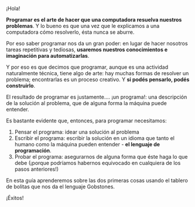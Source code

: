 ¡Hola!

**Programar es el arte de hacer que una computadora resuelva nuestros problemas**. Y lo bueno es que una vez que le explicamos a una computadora cómo resolverlo, ésta nunca se aburre.

Por eso saber programar nos da un gran poder: en lugar de hacer nosotros tareas repetitivas y tediosas, **usaremos nuestros conocimientos e imaginación  para automatizarlas**.

Y por eso es que decimos que programar, aunque es una actividad naturalmente técnica, tiene algo de arte: hay muchas formas de resolver un problema; encontrarlas es un proceso creativo. Y **si podés pensarlo, podés construirlo**.

El resultado de programar es justamente.... ¡un programa!: una descripción de la solución al problema, que de alguna forma la máquina puede entender. 

Es bastante evidente que, entonces, para programar necesitamos:

1. Pensar el programa: idear una solución al problema
1. Escribir el programa: escribir la solución en un idioma que tanto el humano como la máquina pueden entender - **el lenguaje de programación**. 
1. Probar el programa: asegurarnos de alguna forma que éste haga lo que debe (¡porque podríamos habernos equivocado en cualquiera de los pasos anteriores!)

En esta guía aprenderemos sobre las dos primeras cosas usando el tablero de bolitas que nos da el lenguaje Gobstones. 

¡Éxitos!
